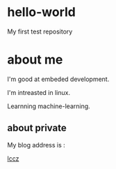 # hello-world
My first test repository

# about me
I'm good at embeded development.

I'm intreasted in linux.

Learnning machine-learning.

## about private
My blog address is :

[lccz](https://blog.csdn.net/wwwyue1985?type=blog)
